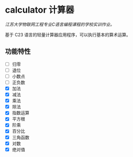 # calculator 计算器

_江苏大学物联网工程专业C语言编程课程的学校实训作业。_

基于 C23 语言的轻量计算器应用程序，可以执行基本的算术运算。

## 功能特性
- [ ] 归零
- [ ] 退位
- [ ] 小数点
- [ ] 正负数
- [x] 加法
- [x] 减法
- [x] 乘法
- [x] 除法
- [x] 指数运算
- [x] 平方根
- [x] 阶乘
- [x] 百分比
- [x] 三角函数
- [x] 对数
- [x] 绝对值